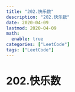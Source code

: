 ```yaml
---
title: "202.快乐数"
description: "202.快乐数"
date: 2020-04-09
lastmod: 2020-04-09
math:
  enable: true
categories: ["LeetCode"]
tags: ["LeetCode"]
---
```



# 202.快乐数
